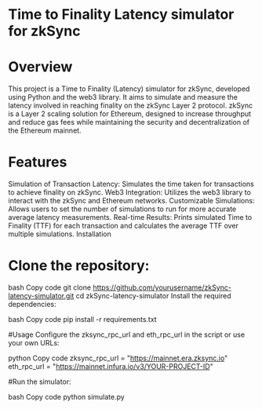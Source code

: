# Time to Finality Latency simulator for zkSync
# Overview
This project is a Time to Finality (Latency) simulator for zkSync, developed using Python and the web3 library. It aims to simulate and measure the latency involved in reaching finality on the zkSync Layer 2 protocol. zkSync is a Layer 2 scaling solution for Ethereum, designed to increase throughput and reduce gas fees while maintaining the security and decentralization of the Ethereum mainnet.

# Features
Simulation of Transaction Latency: Simulates the time taken for transactions to achieve finality on zkSync.
Web3 Integration: Utilizes the web3 library to interact with the zkSync and Ethereum networks.
Customizable Simulations: Allows users to set the number of simulations to run for more accurate average latency measurements.
Real-time Results: Prints simulated Time to Finality (TTF) for each transaction and calculates the average TTF over multiple simulations.
Installation
# Clone the repository:

bash
Copy code
git clone https://github.com/yourusername/zkSync-latency-simulator.git
cd zkSync-latency-simulator
Install the required dependencies:

bash
Copy code
pip install -r requirements.txt

#Usage
Configure the zksync_rpc_url and eth_rpc_url in the script or use your own URLs:

python
Copy code
zksync_rpc_url = "https://mainnet.era.zksync.io"
eth_rpc_url = "https://mainnet.infura.io/v3/YOUR-PROJECT-ID"

#Run the simulator:

bash
Copy code
python simulate.py
